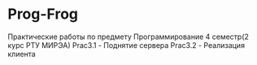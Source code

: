 # Prog-Frog
Практические работы по предмету Программирование 4 семестр(2 курс РТУ МИРЭА)
Prac3.1 - Поднятие сервера
Prac3.2 - Реализация клиента
